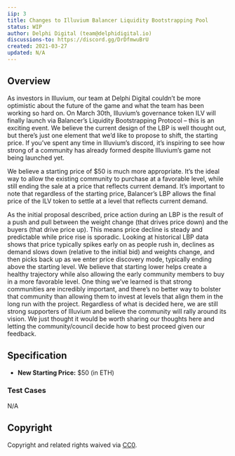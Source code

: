 ```yaml
---
iip: 3
title: Changes to Illuvium Balancer Liquidity Bootstrapping Pool
status: WIP
author: Delphi Digital (team@delphidigital.io)
discussions-to: https://discord.gg/DrDfmwuBrU
created: 2021-03-27
updated: N/A
---
```

<!--You can leave these HTML comments in your merged IIP and delete the visible duplicate text guides, they will not appear and may be helpful to refer to if you edit it again. This is the suggested template for new IIPs. Note that an IIP number will be assigned by an editor. When opening a pull request to submit your IIP, please use an abbreviated title in the filename, `iip-draft_title_abbrev.md`. The title should be 44 characters or less.-->


## Overview
<!--A short (~200 word) description of the proposed change, the abstract should clearly describe the proposed change. This is what *will* be done if the IIP is implemented, not *why* it should be done or *how* it will be done. If the IIP proposes deploying a new contract, write, "we propose to deploy a new contract that will do x".-->

As investors in Illuvium, our team at Delphi Digital couldn’t be more optimistic about the future of the game and what the team has been working so hard on. On March 30th, Illuvium’s governance token ILV will finally launch via Balancer’s Liquidity Bootstrapping Protocol – this is an exciting event. We believe the current design of the LBP is well thought out, but there’s just one element that we’d like to propose to shift, the starting price. If you’ve spent any time in Illuvium’s discord, it’s inspiring to see how strong of a community has already formed despite Illuvium’s game not being launched yet.

We believe a starting price of $50 is much more appropriate. It’s the ideal way to allow the existing community to purchase at a favorable level, while still ending the sale at a price that reflects current demand. It’s important to note that regardless of the starting price, Balancer’s LBP allows the final price of the ILV token to settle at a level that reflects current demand.

As the initial proposal described, price action during an LBP is the result of a push and pull between the weight change (that drives price down) and the buyers (that drive price up). This means price decline is steady and predictable while price rise is sporadic. Looking at historical LBP data shows that price typically spikes early on as people rush in, declines as demand slows down (relative to the initial bid) and weights change, and then picks back up as we enter price discovery mode, typically ending above the starting level. We believe that starting lower helps create a healthy trajectory while also allowing the early community members to buy in a more favorable level. One thing we’ve learned is that strong communities are incredibly important, and there’s no better way to bolster that community than allowing them to invest at levels that align them in the long run with the project.
Regardless of what is decided here, we are still strong supporters of Illuvium and believe the community will rally around its vision. We just thought it would be worth sharing our thoughts here and letting the community/council decide how to best proceed given our feedback. 


## Specification
<!--The specification should describe the syntax and semantics of any new feature, there are five sections
1. Overview
2. Rationale
3. Technical Specification
4. Test Cases
5. Configurable Values
-->

* **New Starting Price:** $50 (in ETH)

### Test Cases
<!--Test cases for an implementation are mandatory for IIPs but can be included with the implementation..-->
N/A


## Copyright
Copyright and related rights waived via [CC0](https://creativecommons.org/publicdomain/zero/1.0/).